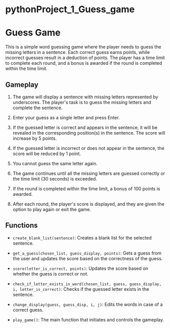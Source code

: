 # pythonProject_1_Guess_game
# Guess Game

This is a simple word guessing game where the player needs to guess the missing letters in a sentence. 
Each correct guess earns points, while incorrect guesses result in a deduction of points. 
The player has a time limit to complete each round, and a bonus is awarded if the round is completed within the time limit.


## Gameplay

1. The game will display a sentence with missing letters represented by underscores. The player's task is to guess the missing letters and complete the sentence.

2. Enter your guess as a single letter and press Enter.

3. If the guessed letter is correct and appears in the sentence, it will be revealed in the corresponding position(s) in the sentence. The score will increase by 5 points.

4. If the guessed letter is incorrect or does not appear in the sentence, the score will be reduced by 1 point.

5. You cannot guess the same letter again.

6. The game continues until all the missing letters are guessed correctly or the time limit (30 seconds) is exceeded.

7. If the round is completed within the time limit, a bonus of 100 points is awarded.

8. After each round, the player's score is displayed, and they are given the option to play again or exit the game.

## Functions

- `create_blank_list(sentence)`: Creates a blank list for the selected sentence.

- `get_a_guess(chosen_list, guess_display, points)`: Gets a guess from the user and updates the score based on the correctness of the guess.

- `score(letter_is_correct, points)`: Updates the score based on whether the guess is correct or not.

- `check_if_letter_exists_in_word(chosen_list, guess, guess_display, i, letter_is_correct)`: Checks if the guessed letter exists in the sentence.

- `change_display(guess, guess_disp, i, j)`: Edits the words in case of a correct guess.

- `play_game()`: The main function that initiates and controls the gameplay.

